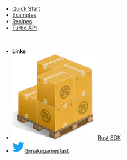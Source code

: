 - [Quick Start](/quick-start)
- [Examples](/examples)
- [Recipes](/recipes)
- [Turbo API](turbo-api)

<br />

- **Links**
- [![Rust SDK](_media/cargo.png ':size=16x16')Rust SDK](https://crates.io/crates/turbo-genesis-sdk)
- [![Twitter](_media/twitter.svg)@makegamesfast](https://twitter.com/makegamesfast)


